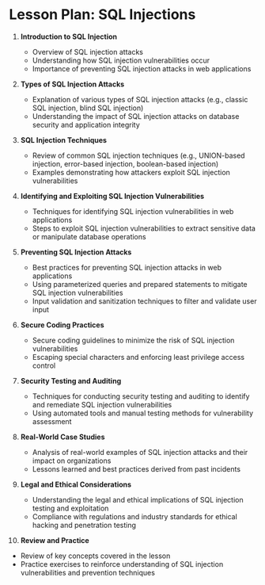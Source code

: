# Lesson Plan: SQL Injections

1. **Introduction to SQL Injection**
   - Overview of SQL injection attacks
   - Understanding how SQL injection vulnerabilities occur
   - Importance of preventing SQL injection attacks in web applications

2. **Types of SQL Injection Attacks**
   - Explanation of various types of SQL injection attacks (e.g., classic SQL injection, blind SQL injection)
   - Understanding the impact of SQL injection attacks on database security and application integrity

3. **SQL Injection Techniques**
   - Review of common SQL injection techniques (e.g., UNION-based injection, error-based injection, boolean-based injection)
   - Examples demonstrating how attackers exploit SQL injection vulnerabilities

4. **Identifying and Exploiting SQL Injection Vulnerabilities**
   - Techniques for identifying SQL injection vulnerabilities in web applications
   - Steps to exploit SQL injection vulnerabilities to extract sensitive data or manipulate database operations

5. **Preventing SQL Injection Attacks**
   - Best practices for preventing SQL injection attacks in web applications
   - Using parameterized queries and prepared statements to mitigate SQL injection vulnerabilities
   - Input validation and sanitization techniques to filter and validate user input

6. **Secure Coding Practices**
   - Secure coding guidelines to minimize the risk of SQL injection vulnerabilities
   - Escaping special characters and enforcing least privilege access control

7. **Security Testing and Auditing**
   - Techniques for conducting security testing and auditing to identify and remediate SQL injection vulnerabilities
   - Using automated tools and manual testing methods for vulnerability assessment

8. **Real-World Case Studies**
   - Analysis of real-world examples of SQL injection attacks and their impact on organizations
   - Lessons learned and best practices derived from past incidents

9. **Legal and Ethical Considerations**
   - Understanding the legal and ethical implications of SQL injection testing and exploitation
   - Compliance with regulations and industry standards for ethical hacking and penetration testing

10. **Review and Practice**
   - Review of key concepts covered in the lesson
   - Practice exercises to reinforce understanding of SQL injection vulnerabilities and prevention techniques
